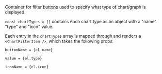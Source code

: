 Container for filter buttons used to specify what type of chart/graph is displayed.

`const chartTypes = []` contains each chart type as an object with a "name". "type" and "icon" value.

Each entry in the `chartTypes` array is mapped through and renders a `<ChartFilterItem />`, which takes the following props:

`buttonName = {el.name}`

`value = {el.type}`

`iconName = {el.icon}`
